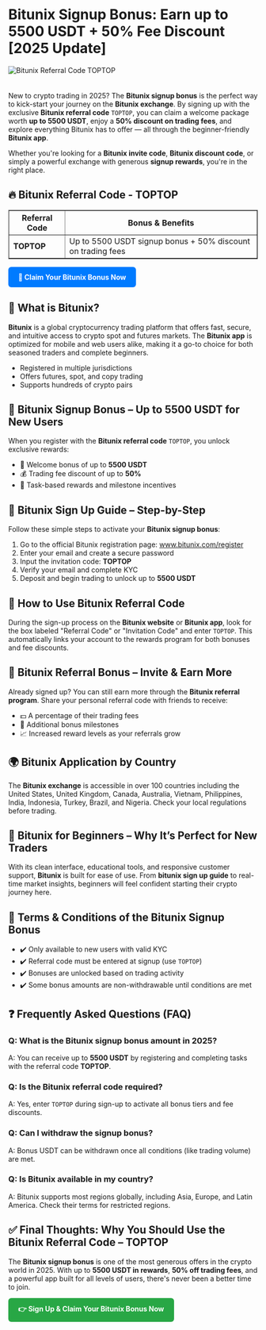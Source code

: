 <h1>Bitunix Signup Bonus: Earn up to 5500 USDT + 50% Fee Discount [2025 Update]</h1>

<img src="https://images.mirror-media.xyz/publication-images/GSkBooUR_86DbKWsW6KnM.png" alt="Bitunix Referral Code TOPTOP" style="max-width:100%; height:auto; margin-bottom:20px;" />

<p>New to crypto trading in 2025? The <strong>Bitunix signup bonus</strong> is the perfect way to kick-start your journey on the <strong>Bitunix exchange</strong>. By signing up with the exclusive <strong>Bitunix referral code</strong> <code>TOPTOP</code>, you can claim a welcome package worth <strong>up to 5500 USDT</strong>, enjoy a <strong>50% discount on trading fees</strong>, and explore everything Bitunix has to offer — all through the beginner-friendly <strong>Bitunix app</strong>.</p>

<p>Whether you're looking for a <strong>Bitunix invite code</strong>, <strong>Bitunix discount code</strong>, or simply a powerful exchange with generous <strong>signup rewards</strong>, you're in the right place.</p>

<h2>🔥 Bitunix Referral Code - TOPTOP</h2>

<table border="1" cellpadding="8" cellspacing="0">
  <thead>
    <tr>
      <th>Referral Code</th>
      <th>Bonus & Benefits</th>
    </tr>
  </thead>
  <tbody>
    <tr>
      <td><strong>TOPTOP</strong></td>
      <td>Up to 5500 USDT signup bonus + 50% discount on trading fees</td>
    </tr>
  </tbody>
</table>

<p><a href="https://www.bitunix.com/register?vipCode=TOPTOP" target="_blank" style="display:inline-block; background-color:#007bff; color:white; padding:12px 20px; border-radius:6px; text-decoration:none; font-weight:bold;">🎁 Claim Your Bitunix Bonus Now</a></p>

<h2>🚀 What is Bitunix?</h2>
<p><strong>Bitunix</strong> is a global cryptocurrency trading platform that offers fast, secure, and intuitive access to crypto spot and futures markets. The <strong>Bitunix app</strong> is optimized for mobile and web users alike, making it a go-to choice for both seasoned traders and complete beginners.</p>

<ul>
  <li>Registered in multiple jurisdictions</li>
  <li>Offers futures, spot, and copy trading</li>
  <li>Supports hundreds of crypto pairs</li>
</ul>

<h2>🎉 Bitunix Signup Bonus – Up to 5500 USDT for New Users</h2>
<p>When you register with the <strong>Bitunix referral code</strong> <code>TOPTOP</code>, you unlock exclusive rewards:</p>

<ul>
  <li>🎁 Welcome bonus of up to <strong>5500 USDT</strong></li>
  <li>💰 Trading fee discount of up to <strong>50%</strong></li>
  <li>🎯 Task-based rewards and milestone incentives</li>
</ul>

<h2>📝 Bitunix Sign Up Guide – Step-by-Step</h2>
<p>Follow these simple steps to activate your <strong>Bitunix signup bonus</strong>:</p>

<ol>
  <li>Go to the official Bitunix registration page: <a href="https://www.bitunix.com/register?vipCode=TOPTOP" target="_blank">www.bitunix.com/register</a></li>
  <li>Enter your email and create a secure password</li>
  <li>Input the invitation code: <strong>TOPTOP</strong></li>
  <li>Verify your email and complete KYC</li>
  <li>Deposit and begin trading to unlock up to <strong>5500 USDT</strong></li>
</ol>

<h2>📲 How to Use Bitunix Referral Code</h2>
<p>During the sign-up process on the <strong>Bitunix website</strong> or <strong>Bitunix app</strong>, look for the box labeled "Referral Code" or "Invitation Code" and enter <code>TOPTOP</code>. This automatically links your account to the rewards program for both bonuses and fee discounts.</p>

<h2>💎 Bitunix Referral Bonus – Invite & Earn More</h2>
<p>Already signed up? You can still earn more through the <strong>Bitunix referral program</strong>. Share your personal referral code with friends to receive:</p>

<ul>
  <li>💵 A percentage of their trading fees</li>
  <li>🎁 Additional bonus milestones</li>
  <li>📈 Increased reward levels as your referrals grow</li>
</ul>

<h2>🌍 Bitunix Application by Country</h2>
<p>The <strong>Bitunix exchange</strong> is accessible in over 100 countries including the United States, United Kingdom, Canada, Australia, Vietnam, Philippines, India, Indonesia, Turkey, Brazil, and Nigeria. Check your local regulations before trading.</p>

<h2>📘 Bitunix for Beginners – Why It’s Perfect for New Traders</h2>
<p>With its clean interface, educational tools, and responsive customer support, <strong>Bitunix</strong> is built for ease of use. From <strong>bitunix sign up guide</strong> to real-time market insights, beginners will feel confident starting their crypto journey here.</p>

<h2>📌 Terms & Conditions of the Bitunix Signup Bonus</h2>
<ul>
  <li>✔️ Only available to new users with valid KYC</li>
  <li>✔️ Referral code must be entered at signup (use <code>TOPTOP</code>)</li>
  <li>✔️ Bonuses are unlocked based on trading activity</li>
  <li>✔️ Some bonus amounts are non-withdrawable until conditions are met</li>
</ul>

<h2>❓ Frequently Asked Questions (FAQ)</h2>

<h3>Q: What is the Bitunix signup bonus amount in 2025?</h3>
<p>A: You can receive up to <strong>5500 USDT</strong> by registering and completing tasks with the referral code <strong>TOPTOP</strong>.</p>

<h3>Q: Is the Bitunix referral code required?</h3>
<p>A: Yes, enter <code>TOPTOP</code> during sign-up to activate all bonus tiers and fee discounts.</p>

<h3>Q: Can I withdraw the signup bonus?</h3>
<p>A: Bonus USDT can be withdrawn once all conditions (like trading volume) are met.</p>

<h3>Q: Is Bitunix available in my country?</h3>
<p>A: Bitunix supports most regions globally, including Asia, Europe, and Latin America. Check their terms for restricted regions.</p>

<h2>✅ Final Thoughts: Why You Should Use the Bitunix Referral Code – TOPTOP</h2>
<p>The <strong>Bitunix signup bonus</strong> is one of the most generous offers in the crypto world in 2025. With up to <strong>5500 USDT in rewards</strong>, <strong>50% off trading fees</strong>, and a powerful app built for all levels of users, there's never been a better time to join.</p>

<p><a href="https://www.bitunix.com/register?vipCode=TOPTOP" target="_blank" style="display:inline-block; background-color:#28a745; color:white; padding:12px 20px; border-radius:6px; text-decoration:none; font-weight:bold;">👉 Sign Up & Claim Your Bitunix Bonus Now</a></p>

